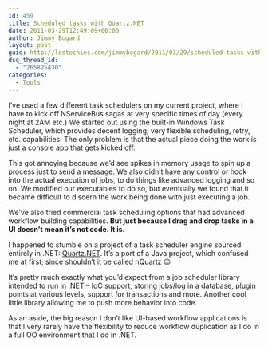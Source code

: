 ```yaml
---
id: 459
title: Scheduled tasks with Quartz.NET
date: 2011-03-29T12:49:09+00:00
author: Jimmy Bogard
layout: post
guid: http://lostechies.com/jimmybogard/2011/03/29/scheduled-tasks-with-quartz-net/
dsq_thread_id:
  - "265825430"
categories:
  - Tools
---
```

I’ve used a few different task schedulers on my current project, where I have to kick off NServiceBus sagas at very specific times of day (every night at 2AM etc.) We started out using the built-in Windows Task Scheduler, which provides decent logging, very flexible scheduling, retry, etc. capabilities. The only problem is that the actual piece doing the work is just a console app that gets kicked off.

This got annoying because we’d see spikes in memory usage to spin up a process just to send a message. We also didn’t have any control or hook into the actual execution of jobs, to do things like advanced logging and so on. We modified our executables to do so, but eventually we found that it became difficult to discern the work being done with just executing a job.

We’ve also tried commercial task scheduling options that had advanced workflow building capabilities. **But just because I drag and drop tasks in a UI doesn’t mean it’s not code. It is.**

I happened to stumble on a project of a task scheduler engine sourced entirely in .NET: [Quartz.NET](http://quartznet.sourceforge.net/index.html). It’s a port of a Java project, which confused me at first, since shouldn’t it be called nQuartz 😉

It’s pretty much exactly what you’d expect from a job scheduler library intended to run in .NET – IoC support, storing jobs/log in a database, plugin points at various levels, support for transactions and more. Another cool little library allowing me to push more behavior into code.

As an aside, the big reason I don’t like UI-based workflow applications is that I very rarely have the flexibility to reduce workflow duplication as I do in a full OO environment that I do in .NET.
